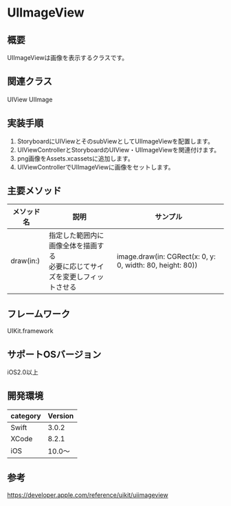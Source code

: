 # UIImageView

## 概要
UIImageViewは画像を表示するクラスです。

## 関連クラス
UIView
UIImage
　
## 実装手順
1. StoryboardにUIViewとそのsubViewとしてUIImageViewを配置します。
2. UIViewControllerとStoryboardのUIView・UIImageViewを関連付けます。
3. png画像をAssets.xcassetsに追加します。
4. UIViewControllerでUIImageViewに画像をセットします。

## 主要メソッド

|メソッド名|説明|サンプル|
|---|---|---|
|draw(in:) | 指定した範囲内に画像全体を描画する <br> 必要に応じてサイズを変更しフィットさせる | image.draw(in: CGRect(x: 0, y: 0, width: 80, height: 80)) |

## フレームワーク
UIKit.framework

## サポートOSバージョン
iOS2.0以上

## 開発環境
|category | Version|
|---|---|
| Swift | 3.0.2 |
| XCode | 8.2.1 |
| iOS | 10.0〜 |

## 参考
https://developer.apple.com/reference/uikit/uiimageview
